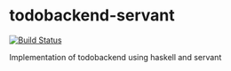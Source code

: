 # todobackend-servant

[![Build Status](https://circleci.com/gh/jhedev/todobackend-servant)](https://circleci.com/gh/jhedev/todobackend-servant/tree/master)

Implementation of todobackend using haskell and servant

